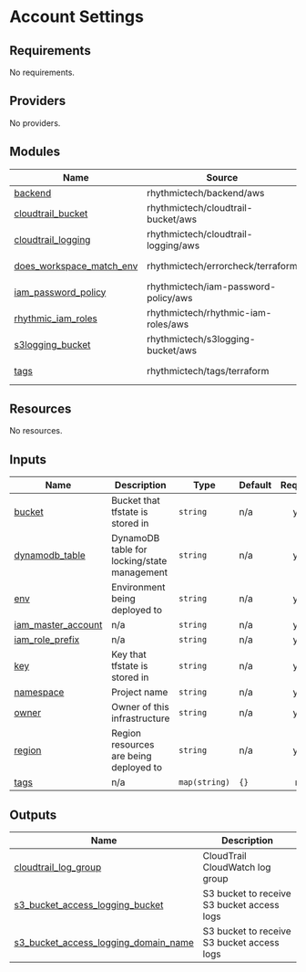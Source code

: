 # Account Settings

<!-- BEGINNING OF PRE-COMMIT-TERRAFORM DOCS HOOK -->
## Requirements

No requirements.

## Providers

No providers.

## Modules

| Name | Source | Version |
|------|--------|---------|
| <a name="module_backend"></a> [backend](#module\_backend) | rhythmictech/backend/aws | 2.1.0 |
| <a name="module_cloudtrail_bucket"></a> [cloudtrail\_bucket](#module\_cloudtrail\_bucket) | rhythmictech/cloudtrail-bucket/aws | ~> 1.2.0 |
| <a name="module_cloudtrail_logging"></a> [cloudtrail\_logging](#module\_cloudtrail\_logging) | rhythmictech/cloudtrail-logging/aws | ~> 1.3.0 |
| <a name="module_does_workspace_match_env"></a> [does\_workspace\_match\_env](#module\_does\_workspace\_match\_env) | rhythmictech/errorcheck/terraform | ~> 1.0.0 |
| <a name="module_iam_password_policy"></a> [iam\_password\_policy](#module\_iam\_password\_policy) | rhythmictech/iam-password-policy/aws | 1.0.0 |
| <a name="module_rhythmic_iam_roles"></a> [rhythmic\_iam\_roles](#module\_rhythmic\_iam\_roles) | rhythmictech/rhythmic-iam-roles/aws | ~> 1.1.0 |
| <a name="module_s3logging_bucket"></a> [s3logging\_bucket](#module\_s3logging\_bucket) | rhythmictech/s3logging-bucket/aws | ~> 2.0.0 |
| <a name="module_tags"></a> [tags](#module\_tags) | rhythmictech/tags/terraform | ~> 1.1.0 |

## Resources

No resources.

## Inputs

| Name | Description | Type | Default | Required |
|------|-------------|------|---------|:--------:|
| <a name="input_bucket"></a> [bucket](#input\_bucket) | Bucket that tfstate is stored in | `string` | n/a | yes |
| <a name="input_dynamodb_table"></a> [dynamodb\_table](#input\_dynamodb\_table) | DynamoDB table for locking/state management | `string` | n/a | yes |
| <a name="input_env"></a> [env](#input\_env) | Environment being deployed to | `string` | n/a | yes |
| <a name="input_iam_master_account"></a> [iam\_master\_account](#input\_iam\_master\_account) | n/a | `string` | n/a | yes |
| <a name="input_iam_role_prefix"></a> [iam\_role\_prefix](#input\_iam\_role\_prefix) | n/a | `string` | n/a | yes |
| <a name="input_key"></a> [key](#input\_key) | Key that tfstate is stored in | `string` | n/a | yes |
| <a name="input_namespace"></a> [namespace](#input\_namespace) | Project name | `string` | n/a | yes |
| <a name="input_owner"></a> [owner](#input\_owner) | Owner of this infrastructure | `string` | n/a | yes |
| <a name="input_region"></a> [region](#input\_region) | Region resources are being deployed to | `string` | n/a | yes |
| <a name="input_tags"></a> [tags](#input\_tags) | n/a | `map(string)` | `{}` | no |

## Outputs

| Name | Description |
|------|-------------|
| <a name="output_cloudtrail_log_group"></a> [cloudtrail\_log\_group](#output\_cloudtrail\_log\_group) | CloudTrail CloudWatch log group |
| <a name="output_s3_bucket_access_logging_bucket"></a> [s3\_bucket\_access\_logging\_bucket](#output\_s3\_bucket\_access\_logging\_bucket) | S3 bucket to receive S3 bucket access logs |
| <a name="output_s3_bucket_access_logging_domain_name"></a> [s3\_bucket\_access\_logging\_domain\_name](#output\_s3\_bucket\_access\_logging\_domain\_name) | S3 bucket to receive S3 bucket access logs |
<!-- END OF PRE-COMMIT-TERRAFORM DOCS HOOK -->
